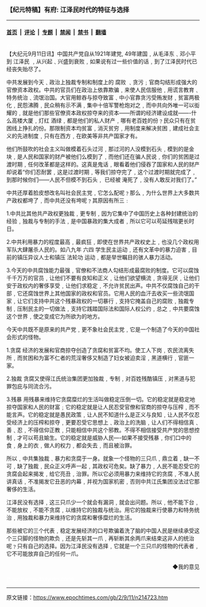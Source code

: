 ### 【纪元特稿】有府: 江泽民时代的特征与选择

---

#### [首页](../../../..?n214723) &nbsp;|&nbsp; [评论](../../../../../epoch-comment?n214723) &nbsp;|&nbsp; [专题](../../../../../epoch-special?n214723) &nbsp;|&nbsp; [禁闻](../../../../../epoch-news?n214723) &nbsp;|&nbsp; [禁书](../../../../../books?n214723) &nbsp;|&nbsp; [翻墙](https://github.com/gfw-breaker/nogfw/blob/master/README.md?n214723)


<div class="post_content" id="artbody" itemprop="articleBody">
 <!-- article content begin -->
 <p>
  <font color="#ffffff">
   (http://www.epochtimes.com)
  </font>
  <br/>
  【大纪元9月11日讯】中国共产党自从1921年建党, 49年建国﹐从毛泽东﹑邓小平到
  <ok href="nf801.htm">
   江泽民
  </ok>
  ﹐从兴起﹑兴盛到衰败﹐如果说有过一些价值的话﹐到了江泽民时代已经丧失贻尽了。
 </p>
 <p>
  中共发展到今天﹑政治上独裁专制和制度上的
  <ok href="nf315.htm">
   腐败
  </ok>
  ﹑贪污﹔官商勾结形成强大的官僚资本政权。中共的官员们在政治上依靠欺骗﹐来使人民信服他﹐用谎言教育﹑特务统治﹑流氓治国。大官用鲸吞与掠夺致富﹑中小官靠贪污受贿发财﹐贫富两极化﹐民怨沸腾﹐民众稍有示不满﹐集中十倍军警枪炮对之﹐而中共向外唯一可以衒耀的﹐就是他们那些官僚资本政权掠夺来的资本——所谓的经济建设成就——-什么高楼大厦﹐灯红 酒绿﹐都是他们的私人财产﹐哪有老百姓的份﹖民众只有在贫困线上挣扎的份。那限制资本均贫富﹐消灭贫穷﹐用制度来解决贫困﹐建成社会主义的先进制度﹐只有在西方﹐在欧美等非共产国家才有。
 </p>
 <p>
  他们所鼓吹的社会主义叫做模着石头过河﹐那过河的人没模到石头﹐模到的是金块﹐是人民和国家的财产被他们么模到了﹐而他们还在骗人民说﹐你们的贫困是过渡时期﹐任何改革都是这样的。这真是鬼话﹐眼看着他们侵吞了国家和人民的财产却说着“你们忍耐罢﹐这是过渡时期﹐等我们掠夺完了﹐这个过渡时期就完成了﹐到那时候你们——人民不但模不到石头﹐ 已经被  淹死了﹐没有人敢反对我们了。”
 </p>
 <p>
  中共还厚着脸皮想改名叫社会民主党﹐它怎么配呢﹖那么﹐为什么世界上大多数共产政权都垮了﹐而中共还没有垮呢﹖其原因有所三﹕
 </p>
 <p>
  1.中共比其他共产政权更独裁﹐更专制﹐因为它集中了中国历史上各种封建统治的经验﹐独裁与专制的手法﹐是中国暴政的集大成者﹐所以它可以苟延残喘更长时日。
 </p>
 <p>
  2.中共利用暴力的程度最高﹐最疯狂﹐即使在世界共产政权史上﹐也没几个政权用军队大肆屠杀人民的。如八九年
  <ok href="nf1102.htm">
   六四
  </ok>
  学生民主运动﹐还有文革中的暴力迫害﹐目前的镇压异议人士和镇压
  <ok href="http://falundafa.org">
   法轮功
  </ok>
  运动﹐都是举世瞩目的骇人暴力活动。
 </p>
 <p>
  3.今天的中共腐蚀能力最强﹐官僚和不法商人勾结形成最腐败的制度。它可以腐蚀千千万万的官员﹐让他们不要有良知和正义﹐让他们欲望横流﹐贪得无厌﹐让他们安于政权内的奢侈享受﹐让他们求稳定﹐不允许贫民出声。中共不仅腐蚀自己的干部﹐它还腐蚀世界上其他国家的政权和官员。它用人民的血汗去收买一些流氓国家﹐让它们支持中共这个残暴政权的一切暴行﹐支持它掩盖自己的腐败﹐独裁专制﹐压制民主的一切做法﹐支持它践踏国际法和国际人权公约﹐总之﹐中共要腐蚀这个世界﹐使之变成它为所欲为的地方。
 </p>
 <p>
  今天中共既不是原来的共产党﹐更不象社会民主党﹐它是一个制造了今天的中国社会形式的怪物。
 </p>
 <p>
  1.贪腐  经济的发展和官商掠夺创造了贪腐和贫富不均。使工人下岗﹐农民流离失所﹐而贫困和为富不仁者的荒淫奢侈又制造了妇女被迫卖淫﹐黑道横行﹐官匪一家。
 </p>
 <p>
  2.独裁  贪腐又使得江氏统治集团更加独裁﹐专制﹐对百姓残酷镇压﹐对黑道与犯罪包庇与同流合污。
 </p>
 <p>
  3.残暴 用残暴来维持它贪腐糜烂的生活叫做稳定压倒一切。它的稳定就是稳定地掠夺国家和人民的财富﹔它的稳定就是让人民忍受官僚和官商的掠夺与压榨﹐而不能言声。它的稳定就是愚民政策﹐让人民不知道什么是正义与良知﹐让人民不仅忍受经济上的压榨和掠夺﹐更要忍受它思想上﹑政治上的洗脑﹐让人们不得相信真﹑善﹑忍﹐不得信仰正教﹐只能相信中共这个邪教。不得不相信接受共产党的思想控制﹐才可以苟且媮生。它的稳定就是威胁人民—-如果不接受残暴﹐你们口中的食﹐身上的衣﹐做人的权力﹐都会失去﹐而且被治罪。
 </p>
 <p>
  所以﹐中共集独裁﹑暴力和贪腐于一身。就象一个怪物的三只爪﹐鼎立着﹐缺一不可﹐缺了独裁﹐民众正义呼声一起﹐其政权可危矣。缺了暴力﹐人民不能忍受它的贪腐会起来揭发﹐给它亮丑﹐治罪。所以它必须用暴力来维持它的贪腐﹐不准人民讲真话﹐不准揭发它丑恶的内幕﹐并视为国家机密﹐否则中共江氏集团没法过它那奢侈的生活。
 </p>
 <p>
  江泽民没有选择﹐这三只爪少一个就会有漏洞﹐就会出问题。所以﹐他不能下台﹐不能放权﹐不能不贪腐﹐以维持它的独裁与统治。用它的独裁来行使暴力和特务统治﹐用独裁和暴力来维持它的贪腐和奢侈糜烂的生活。
 </p>
 <p>
  那些被它的三个代表﹐稳定发展经济的口号欺骗着洗了脑的中国人民是继续承受这个三只脚的怪物的欺负﹐还是先斩其一爪﹐再斩断其余两爪来结束这非人的统治呢﹖只有自己的选择。因为江泽民没有选择﹐它就是一个三只爪的怪物的代表者﹐它不可能放弃自己的任何一爪。
 </p>
 <div align="right">
  <ok href="sendmail.asp?p=pinglunfankui&amp;subject=评论文章读者反馈&amp;body=您好﹐我读了贵网站的文章《【纪元特稿】有府:" 江泽民时代的特征与选择》后﹐="">
   ◆我的意见
  </ok>
 </div>
 <p>
  <font color="#ffffff">
   (http://www.dajiyuan.com)
  </font>
 </p>
 <!-- article content end -->
 <div id="below_article_ad">
 </div>
</div>


---

原文链接：https://www.epochtimes.com/gb/2/9/11/n214723.htm